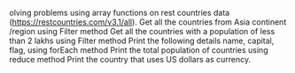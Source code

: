 olving problems using array functions on rest countries data (https://restcountries.com/v3.1/all).
Get all the countries from Asia continent /region using Filter method
Get all the countries with a population of less than 2 lakhs using Filter method
Print the following details name, capital, flag, using forEach method
Print the total population of countries using reduce method
Print the country that uses US dollars as currency.

